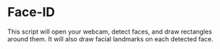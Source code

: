# Face-ID
This script will open your webcam, detect faces, and draw rectangles around them. It will also draw facial landmarks on each detected face.
